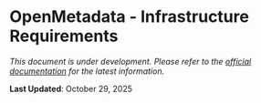 ﻿# OpenMetadata - Infrastructure Requirements

*This document is under development. Please refer to the [official documentation](https://docs.open-metadata.org) for the latest information.*

**Last Updated**: October 29, 2025
